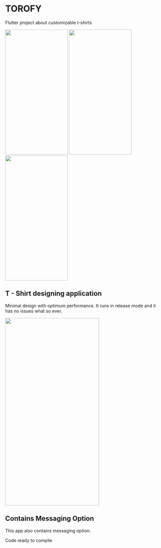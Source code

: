 # TOROFY

Flutter project about customizable t-shirts

<p float="left">
  <img src="https://user-images.githubusercontent.com/71214537/157206563-356db8f2-aea1-4a3e-8c71-15f8277deeef.jpg" width="200" height="400" />
  <img src="https://user-images.githubusercontent.com/71214537/157213892-7ef23a68-7d93-4609-9bc2-d8468010ba2d.jpg" width="200" height="400" /> 
  <img src="https://user-images.githubusercontent.com/71214537/157213218-19058e75-6703-4c34-9db9-87a3af4079a3.jpg" width="200" height="400" />
</p>

## T - Shirt designing application

Minimal design with optimum performance. It runs in release mode and it has no issues what so ever.

<p float="center">
  <img src="https://user-images.githubusercontent.com/71214537/157213524-64f72b14-5955-4f79-bae2-3c28128533b2.jpg" width="300" height="600" />
</p>

## Contains Messaging Option

This app also contains messaging option.

Code ready to compile
